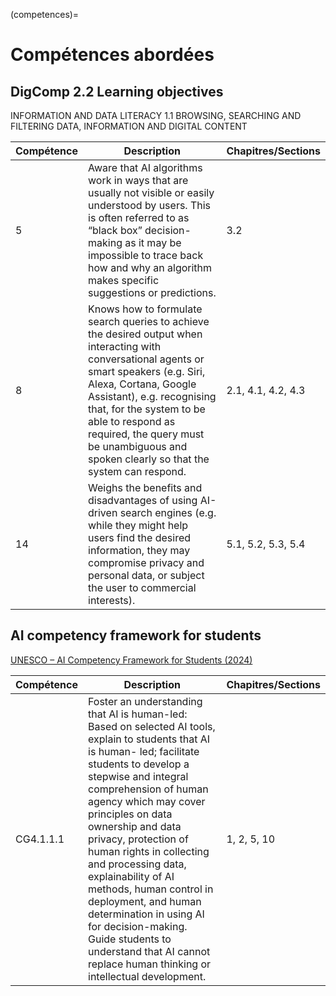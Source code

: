 
(competences)=
# Compétences abordées

## DigComp 2.2 Learning objectives

INFORMATION AND DATA LITERACY
1.1 BROWSING, SEARCHING AND FILTERING DATA, INFORMATION AND DIGITAL CONTENT

| Compétence  | Description     | Chapitres/Sections  |
| ---------------- | ---------------------------------------------------------------------------------------------------------------------------------------------------------------------------------------------------------------------------------------------------------------------------------------------------------------------------------------------------------------------------------------------------------------------------------------------------------------------------------------------------------------------------------------------------- | ----------- |
| 5 | Aware that AI algorithms work in ways that are usually not visible or easily understood by users. This is often referred to as “black box” decision-making as it may be impossible to trace back how and why an algorithm makes specific suggestions or predictions. | 3.2 |
|8 | Knows how to formulate search queries to achieve the desired output when interacting with conversational agents or smart speakers (e.g. Siri, Alexa, Cortana, Google Assistant), e.g. recognising that, for the system to be able to respond as required, the query must be unambiguous and spoken clearly so that the system can respond.| 2.1, 4.1, 4.2, 4.3 |
| 14 | Weighs the benefits and disadvantages of using AI-driven search engines (e.g. while they might help users find the desired information, they may compromise privacy and personal data, or subject the user to commercial interests).| 5.1, 5.2, 5.3, 5.4 |



## AI competency framework for students



[UNESCO – AI Competency Framework for Students (2024)](https://unesdoc.unesco.org/ark:/48223/pf0000391105/PDF/391105eng.pdf.multi)

| Compétence  | Description     | Chapitres/Sections  |
| ---------------- | ---------------------------------------------------------------------------------------------------------------------------------------------------------------------------------------------------------------------------------------------------------------------------------------------------------------------------------------------------------------------------------------------------------------------------------------------------------------------------------------------------------------------------------------------------- | ----------- |
| CG4.1.1.1 | Foster an understanding that AI is human-led: Based on selected AI tools, explain to students that AI is human- led; facilitate students to develop a stepwise and integral comprehension of human agency which may cover principles on data ownership and data privacy, protection of human rights in collecting and processing data, explainability of AI methods, human control in deployment, and human determination in using AI for decision-making. Guide students to understand that AI cannot replace human thinking or intellectual development. | 1, 2, 5, 10 |



